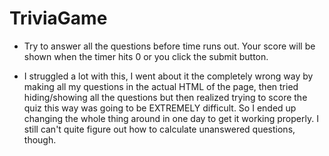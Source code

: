 # TriviaGame

* Try to answer all the questions before time runs out. Your score will be shown when the timer hits 0 or you click the submit button.

* I struggled a lot with this, I went about it the completely wrong way by making all my questions in the actual HTML of the page, then tried hiding/showing all the questions but then realized trying to score the quiz this way was going to be EXTREMELY difficult. So I ended up changing the whole thing around in one day to get it working properly. I still can't quite figure out how to calculate unanswered questions, though.
